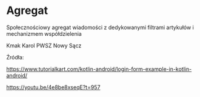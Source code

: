 # Agregat

Społecznościowy agregat wiadomości z dedykowanymi filtrami artykułów i mechanizmem współdzielenia

Kmak Karol PWSZ Nowy Sącz

Źródła:

https://www.tutorialkart.com/kotlin-android/login-form-example-in-kotlin-android/

https://youtu.be/4e8be8xseqE?t=957
